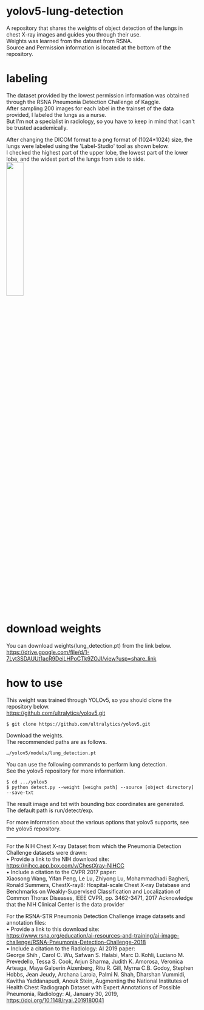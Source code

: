 # yolov5-lung-detection
A repository that shares the weights of object detection of the lungs in chest X-ray images and guides you through their use.  
Weights was learned from the dataset from RSNA.  
Source and Permission information is located at the bottom of the repository.  

# labeling  
The dataset provided by the lowest permission information was obtained through the RSNA Pneumonia Detection Challenge of Kaggle.  
After sampling 200 images for each label in the trainset of the data provided, I labeled the lungs as a nurse.  
But I'm not a specialist in radiology, so you have to keep in mind that I can't be trusted academically.

After changing the DICOM format to a png format of (1024*1024) size, the lungs were labeled using the 'Label-Studio' tool as shown below.  
I checked the highest part of the upper lobe, the lowest part of the lower lobe, and the widest part of the lungs from side to side.  
<img width='30%' src='https://user-images.githubusercontent.com/103990167/228791194-9aa3775f-0ac7-4c9c-a6bf-380e90e0d04b.png'/>

# download weights
You can download weights(lung_detection.pt) from the link below.  
https://drive.google.com/file/d/1-7Lyt3SDAUUt1acR9DeiLHPoCTk9ZOJI/view?usp=share_link

# how to use
This weight was trained through YOLOv5, so you should clone the repository below.  
https://github.com/ultralytics/yolov5.git  

```
$ git clone https://github.com/ultralytics/yolov5.git
```

Download the weights.  
The recommended paths are as follows.  
```
…/yolov5/models/lung_detection.pt
```

You can use the following commands to perform lung detection.  
See the yolov5 repository for more information.  
```
$ cd .../yolov5
$ python detect.py --weight [weighs path] --source [object directory] --save-txt
```

The result image and txt with bounding box coordinates are generated.  
The default path is run/detect/exp.  

For more information about the various options that yolov5 supports, see the yolov5 repository.  

---
For the NIH Chest X-ray Dataset from which the Pneumonia Detection Challenge datasets were drawn:  
• Provide a link to the NIH download site: https://nihcc.app.box.com/v/ChestXray-NIHCC  
• Include a citation to the CVPR 2017 paper:  
Xiaosong Wang, Yifan Peng, Le Lu, Zhiyong Lu, Mohammadhadi Bagheri, Ronald 
Summers, ChestX-ray8: Hospital-scale Chest X-ray Database and Benchmarks on 
Weakly-Supervised Classification and Localization of Common Thorax Diseases, 
IEEE CVPR, pp. 3462-3471, 2017
Acknowledge that the NIH Clinical Center is the data provider


For the RSNA-STR Pneumonia Detection Challenge image datasets and annotation files:  
• Provide a link to this download site:  
https://www.rsna.org/education/ai-resources-and-training/ai-image-challenge/RSNA-Pneumonia-Detection-Challenge-2018  
• Include a citation to the Radiology: AI 2019 paper:   
George Shih , Carol C. Wu, Safwan S. Halabi, Marc D. Kohli, Luciano M. Prevedello, 
Tessa S. Cook, Arjun Sharma, Judith K. Amorosa, Veronica Arteaga, Maya Galperin Aizenberg, Ritu R. Gill, Myrna C.B. Godoy, Stephen Hobbs, Jean Jeudy, Archana 
Laroia, Palmi N. Shah, Dharshan Vummidi, Kavitha Yaddanapudi, Anouk Stein, 
Augmenting the National Institutes of Health Chest Radiograph Dataset with Expert 
Annotations of Possible Pneumonia, Radiology: AI, January 30, 2019,
https://doi.org/10.1148/ryai.2019180041
